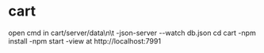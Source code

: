 # cart
open cmd in cart/server/data\n\t
    -json-server --watch db.json
cd cart
    -npm install
    -npm start
    -view at http://localhost:7991
